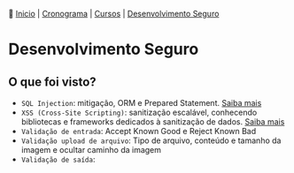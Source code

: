 👾 [Inicio](https://rayanepimentel.github.io/InfoSec-iniciante/) | [Cronograma](https://rayanepimentel.github.io/InfoSec-iniciante/cronograma/) | [Cursos](https://rayanepimentel.github.io/InfoSec-iniciante/cursos/) | [Desenvolvimento Seguro](https://rayanepimentel.github.io/InfoSec-iniciante/cursos/desenvolvimento-seguro/)

# Desenvolvimento Seguro

## O que foi visto?
- `SQL Injection`: mitigação, ORM e Prepared Statement. [Saiba mais](1.sql-injection.md)
- `XSS (Cross-Site Scripting)`: sanitização escalável, conhecendo bibliotecas e frameworks dedicados à sanitização de dados. [Saiba mais](2.xss.md)
- `Validação de entrada`: Accept Known Good e Reject Known Bad
- `Validação upload de arquivo`: Tipo de arquivo, conteúdo e tamanho da imagem e ocultar caminho da imagem
- `Validação de saída`:
